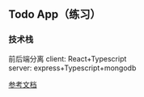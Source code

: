 ##  Todo App（练习）

### 技术栈
前后端分离
client: React+Typescript  
server: express+Typescript+mongodb

[参考文档](https://chinese.freecodecamp.org/news/how-to-build-a-todo-app-with-react-typescript-nodejs-and-mongodb/)

